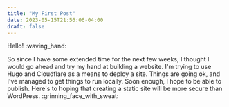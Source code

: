 ```yaml
---
title: "My First Post"
date: 2023-05-15T21:56:06-04:00
draft: false
---
```


Hello! :waving_hand:

So since I have some extended time for the next few weeks, I thought I would go ahead and try my hand at building a website. I'm trying to use Hugo and Cloudflare as a means to deploy a site. Things are going ok, and I've managed to get things to run locally. Soon enough, I hope to be able to publish. Here's to hoping that creating a static site will be more secure than WordPress. :grinning_face_with_sweat: